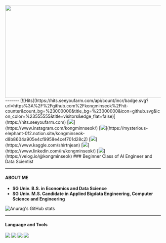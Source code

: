 <!--색깔은 hex code https://www.color-hex.com/color-names.html 참조-->


<!--header -->
<div align=left> 
 <img width='1200' height="300" src="https://user-images.githubusercontent.com/81498680/185734890-12c1fafa-0301-49cf-888a-2f54ba934d69.jpg"/>
 -------
 [![Hits](https://hits.seeyoufarm.com/api/count/incr/badge.svg?url=https%3A%2F%2Fgithub.com%2Fkongminseok%2Fhit-counter&count_bg=%23000000&title_bg=%23000000&icon=github.svg&icon_color=%23555555&title=visitors&edge_flat=false)](https://hits.seeyoufarm.com)
 [<img src="https://img.shields.io/badge/Instagram-E4405F?style=flat-square&logo=instagram&logoColor=white"/>](https://www.instagram.com/kongminnseok/)
 [<img src="https://img.shields.io/badge/Notion-000000?style=flat-square&logo=notion&logoColor=white"/>](https://mysterious-elephant-0f2.notion.site/kongminseok-d8b8604a905e4cf9958e4cef701d28c2)
 [<img src="https://img.shields.io/badge/Kaggle-20BEFF?style=flat-square&logo=kaggle&logoColor=white"/>](https://www.kaggle.com/shirtnjean)
 [<img src="https://img.shields.io/badge/LinkedIn-0A66C2?style=flat-square&logo=linkedin&logoColor=white"/>](https://www.linkedin.com/in/kongminseok/)
 [<img src="https://img.shields.io/badge/Velog-20C997?style=flat-square&logo=Velog&logoColor=white"/>](https://velog.io/@kongminseok)    
 ### Beginner Class of AI Engineer and Data Scientist
 

</div>
 
 
 ------
 <div align=left> 
 
 #### ABOUT ME
 - **SG Univ. B.S. in Economics and Data Science**
 - **SG Univ. M.S. Candidate in Applied Bigdata Engineering, Computer Science and Engineering**
 
 ![Anurag's GitHub stats](https://github-readme-stats.vercel.app/api?username=kongminseok&show_icons=true&icon_color=e32636&title_color=100c08&bg_color=c1cdcd)
 
 <!--![header](https://capsule-render.vercel.app/api?type=soft&color=c1cdcd&height=100&section=header&text=kongminseok&fontSize=50&animation=fadeIn&fontColor=100c08)-->

</div>

<!--studying-->
 ------
<div align=left> 
  
 #### Language and Tools

  <img src="https://img.shields.io/badge/Python-3776AB?style=flat-square&logo=python&logoColor=white"/>
  <img src="https://img.shields.io/badge/Pytorch-EE4C2C?style=flat-square&logo=pytorch&logoColor=white"/>
  <img src="https://img.shields.io/badge/Tensorflow-FF6F00?style=flat-square&logo=tensorflow&logoColor=white"/>
  <img src="https://img.shields.io/badge/ScikitLearn-F7931E?style=flat-square&logo=scikitlearn&logoColor=white"/>
  <br>
  <!--img src="https://img.shields.io/badge/mySQL-4479A1?style=flat-square&logo=mySQL&logoColor=white"/>
  <img src="https://img.shields.io/badge/Jupyter-F37626?style=flat-square&logo=jupyter&logoColor=white"/>
  <img src="https://img.shields.io/badge/VisualStudioCode-007ACC?style=flat-square&logo=visualstudiocode&logoColor=white"/>
  <img src="https://img.shields.io/badge/Firebase-FFCA28?style=flat-square&logo=firebase&logoColor=white"/>
  <img src="https://img.shields.io/badge/MongoDB-47A248?style=flat-square&logo=mongodb&logoColor=white"/>
  <br>
  <img src="https://img.shields.io/badge/ApacheHive-FDEE21?style=flat-square&logo=apachehive&logoColor=white"/>
  <img src="https://img.shields.io/badge/ApacheHadoop-66CCFF?style=flat-square&logo=apachehadoop&logoColor=white"/>
  <img src="https://img.shields.io/badge/ApacheSpark-E25A1C?style=flat-square&logo=apachespark&logoColor=white"/>
  <img src="https://img.shields.io/badge/ApacheAirflow-017CEE?style=flat-square&logo=apacheairflow&logoColor=white"/>
  <br>
  <img src="https://img.shields.io/badge/Golang-00ADD8?style=flat-square&logo=go&logoColor=white"/>
  <img src="https://img.shields.io/badge/Docker-2496ED?style=flat-square&logo=docker&logoColor=white"/>
  <img src="https://img.shields.io/badge/Kubernetes-326CE5?style=flat-square&logo=kubernetes&logoColor=white"/-->
  

</div>



